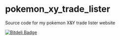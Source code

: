 pokemon_xy_trade_lister
=======================

Source code for my pokemon X&amp;Y trade lister website


[![Bitdeli Badge](https://d2weczhvl823v0.cloudfront.net/sharktamer/pokemon_xy_trade_lister/trend.png)](https://bitdeli.com/free "Bitdeli Badge")

